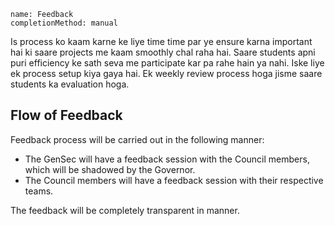 ```ngMeta
name: Feedback
completionMethod: manual
```

Is process ko kaam karne ke liye time time par ye ensure karna important hai ki saare projects me kaam smoothly chal raha hai. Saare students apni puri efficiency ke sath seva me participate kar pa rahe hain ya nahi. Iske liye ek process setup kiya gaya hai. Ek weekly review process hoga jisme saare students ka evaluation hoga. 

## Flow of Feedback
Feedback process will be carried out in the following manner:

* The GenSec will have a feedback session with the Council members, which will be shadowed by the Governor.
* The Council members will have a feedback session with their respective teams.

The feedback will be completely transparent in manner.
